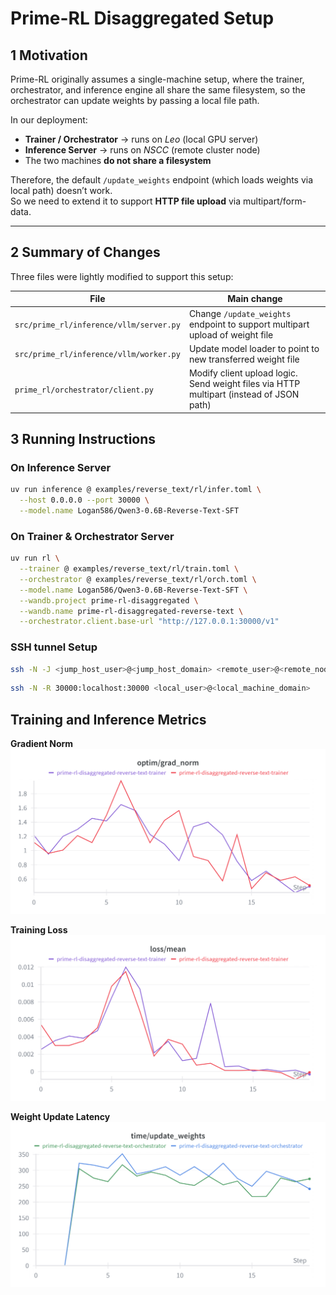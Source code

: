 # Prime-RL Disaggregated Setup

## 1️ Motivation

Prime-RL originally assumes a single-machine setup, where the trainer, orchestrator, and inference engine all share the same filesystem, so the orchestrator can update weights by passing a local file path.

In our deployment:
- **Trainer / Orchestrator** → runs on *Leo* (local GPU server)
- **Inference Server** → runs on *NSCC* (remote cluster node)
- The two machines **do not share a filesystem**

Therefore, the default `/update_weights` endpoint (which loads weights via local path) doesn’t work.  
So we need to extend it to support **HTTP file upload** via multipart/form-data.

---

## 2️ Summary of Changes

Three files were lightly modified to support this setup:

| File | Main change |
|------|-------------|
| `src/prime_rl/inference/vllm/server.py` | Change `/update_weights` endpoint to support multipart upload of weight file |
| `src/prime_rl/inference/vllm/worker.py` | Update model loader to point to new transferred weight file |
| `prime_rl/orchestrator/client.py` | Modify client upload logic. Send weight files via HTTP multipart (instead of JSON path) |


## 3 Running Instructions
### On Inference Server
```bash
uv run inference @ examples/reverse_text/rl/infer.toml \
  --host 0.0.0.0 --port 30000 \
  --model.name Logan586/Qwen3-0.6B-Reverse-Text-SFT
```

### On Trainer & Orchestrator Server
```bash
uv run rl \
  --trainer @ examples/reverse_text/rl/train.toml \
  --orchestrator @ examples/reverse_text/rl/orch.toml \
  --model.name Logan586/Qwen3-0.6B-Reverse-Text-SFT \
  --wandb.project prime-rl-disaggregated \
  --wandb.name prime-rl-disaggregated-reverse-text \
  --orchestrator.client.base-url "http://127.0.0.1:30000/v1"
```

### SSH tunnel Setup
```bash
ssh -N -J <jump_host_user>@<jump_host_domain> <remote_user>@<remote_node> -L 30000:localhost:30000
```
```bash
ssh -N -R 30000:localhost:30000 <local_user>@<local_machine_domain>
```

## Training and Inference Metrics

**Gradient Norm**
![Gradient Norm](assets/wandbimages/grad_norm.png)

**Training Loss**
![Training Loss](assets/wandbimages/loss.png)

**Weight Update Latency**
![Update Latency](assets/wandbimages/latency.png)